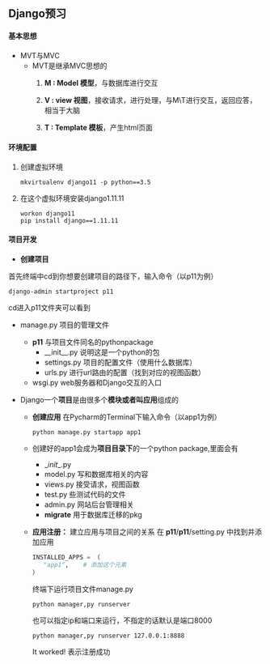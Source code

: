 ## Django预习

#### 基本思想

* MVT与MVC
  * MVT是继承MVC思想的
    1. **M : Model 模型**，与数据库进行交互
    
    2. **V : view 视图**，接收请求，进行处理，与M\T进行交互，返回应答，相当于大脑
    
    3. **T : Template 模板**，产生html页面
    
       

#### 环境配置

1. 创建虚拟环境

   ~~~shell
   mkvirtualenv django11 -p python==3.5
   ~~~

2. 在这个虚拟环境安装django1.11.11

   ~~~shell
   workon django11
   pip install django==1.11.11
   ~~~

   

#### 项目开发

* **创建项目**
  
首先终端中cd到你想要创建项目的路径下，输入命令（以p11为例）
  
  ~~~shell
  django-admin startproject p11
~~~
  
cd进入p11文件夹可以看到
  
* manage.py			   项目的管理文件
  
  * **p11**						    与项目文件同名的pythonpackage
     * \_\_init\_\_.py		  说明这是一个python的包
     * settings.py		 项目的配置文件（使用什么数据库）
     * urls.py		        进行url路由的配置（找到对应的视图函数）
   * wsgi.py		       web服务器和Django交互的入口	
  
 * Django一个**项目**是由很多个**模块或者叫应用**组成的

    * **创建应用**
      在Pycharm的Terminal下输入命令（以app1为例）

      ~~~shell
      python manage.py startapp app1
      ~~~

   * 创建好的app1会成为**项目目录下**的一个python package,里面会有

     * \__init__.py
     * model.py    写和数据库相关的内容
     * views.py    接受请求，视图函数
     * test.py    些测试代码的文件
     * admin.py    网站后台管理相关
     * **migrate**    用于数据库迁移的pkg

   * **应用注册：** 建立应用与项目之间的关系
     在 **p11**/**p11**/setting.py 中找到并添加应用

     ``` python
     INSTALLED_APPS = （
     	"app1",    # 添加这个元素
     ）
     ```

     终端下运行项目文件manage.py

     ```shell
     python manager,py runserver
     ```

     也可以指定ip和端口来运行，不指定的话默认是端口8000
     
     ~~~shell
     python manager,py runserver 127.0.0.1:8888
     ~~~
     
     It worked! 表示注册成功
